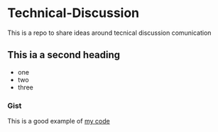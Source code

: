 # Technical-Discussion
This is a repo to share ideas around tecnical discussion comunication


## This ia a second heading

* one 
* two
* three

### Gist

This is a good example of [my code](https://gist.github.com/ihernandez-cripto/db3f2503c7b4926140e826b93962a575)
